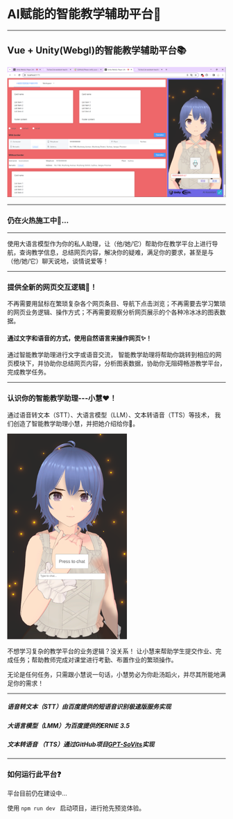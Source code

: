 # AI赋能的智能教学辅助平台💯
***
## Vue + Unity(Webgl)的智能教学辅助平台📚
![example.png](example_image/example.png)
***
### 仍在火热施工中🔨...
***

使用大语言模型作为你的私人助理，让（他/她/它）帮助你在教学平台上进行导航，查询教学信息，总结网页内容，解决你的疑难，满足你的要求，甚至是与（他/她/它）聊天说地，谈情说爱等！

***
### 提供全新的网页交互逻辑👾！
不再需要用鼠标在繁琐复杂各个网页条目、导航下点击浏览；不再需要去学习繁琐的网页业务逻辑、操作方式；不再需要观察分析网页展示的个各种冷冰冰的图表数据。
#### 通过文字和语音的方式，使用自然语言来操作网页✨！
通过智能教学助理进行文字或语音交流， 智能教学助理将帮助你跳转到相应的网页模块下，并协助你总结网页内容，分析图表数据，协助你无阻碍畅游教学平台，完成教学任务。
***
### 认识你的智能教学助理---小慧❤️！

通过语音转文本（STT）、大语言模型（LLM）、文本转语音（TTS）等技术，
我们创造了智能教学助理小慧，并把她介绍给你🥰。

![example_0.png](example_image%2Fexample_0.png)

不想学习复杂的教学平台的业务逻辑？没关系！
让小慧来帮助学生提交作业、完成任务；帮助教师完成对课堂进行考勤、布置作业的繁琐操作。

无论是任何任务，只需跟小慧说一句话，小慧势必为你赴汤蹈火，并尽其所能地满足你的需求！
***
##### 语音转文本（STT）由百度提供的短语音识别极速版服务实现
##### 大语言模型（LMM）为百度提供的ERNIE 3.5
##### 文本转语音 （TTS）通过GitHub项目[GPT-SoVits](https://github.com/RVC-Boss/GPT-SoVITS)实现
***
### 如何运行此平台❓
平台目前仍在建设中...

使用
`
   npm run dev 
`
启动项目，进行抢先预览体验。

